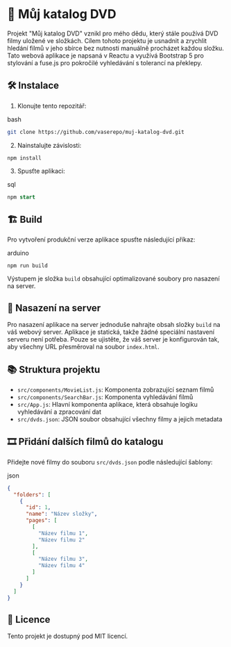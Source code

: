 📀 Můj katalog DVD
==================

Projekt "Můj katalog DVD" vznikl pro mého dědu, který stále používá DVD filmy uložené ve složkách. Cílem tohoto projektu je usnadnit a zrychlit hledání filmů v jeho sbírce bez nutnosti manuálně procházet každou složku. Tato webová aplikace je napsaná v Reactu a využívá Bootstrap 5 pro stylování a fuse.js pro pokročilé vyhledávání s tolerancí na překlepy.

🛠️ Instalace
-------------

1.  Klonujte tento repozitář:

bash

```bash
git clone https://github.com/vaserepo/muj-katalog-dvd.git
```

2.  Nainstalujte závislosti:

`npm install`

3.  Spusťte aplikaci:

sql

```sql
npm start
```

🏗️ Build
---------

Pro vytvoření produkční verze aplikace spusťte následující příkaz:

arduino

```arduino
npm run build
```

Výstupem je složka `build` obsahující optimalizované soubory pro nasazení na server.

🚀 Nasazení na server
---------------------

Pro nasazení aplikace na server jednoduše nahrajte obsah složky `build` na váš webový server. Aplikace je statická, takže žádné speciální nastavení serveru není potřeba. Pouze se ujistěte, že váš server je konfigurován tak, aby všechny URL přesměroval na soubor `index.html`.

📚 Struktura projektu
---------------------

*   `src/components/MovieList.js`: Komponenta zobrazující seznam filmů
*   `src/components/SearchBar.js`: Komponenta vyhledávání filmů
*   `src/App.js`: Hlavní komponenta aplikace, která obsahuje logiku vyhledávání a zpracování dat
*   `src/dvds.json`: JSON soubor obsahující všechny filmy a jejich metadata

🎞️ Přidání dalších filmů do katalogu
-------------------------------------

Přidejte nové filmy do souboru `src/dvds.json` podle následující šablony:

json

```json
{
  "folders": [
    {
      "id": 1,
      "name": "Název složky",
      "pages": [
        [
          "Název filmu 1",
          "Název filmu 2"
        ],
        [
          "Název filmu 3",
          "Název filmu 4"
        ]
      ]
    }
  ]
}
```

📝 Licence
----------

Tento projekt je dostupný pod MIT licencí.
